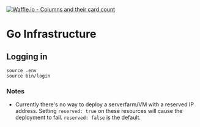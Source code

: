 [![Waffle.io - Columns and their card count](https://badge.waffle.io/IFRCGo/go-infrastructure.svg?columns=all)](https://waffle.io/IFRCGo/go-infrastructure)

# Go Infrastructure

## Logging in

```(bash)
source .env
source bin/login
```

### Notes

- Currently there's no way to deploy a serverfarm/VM with a reserved IP address. Setting `reserved: true` on these resources will cause the deployment to fail. `reserved: false` is the default.
